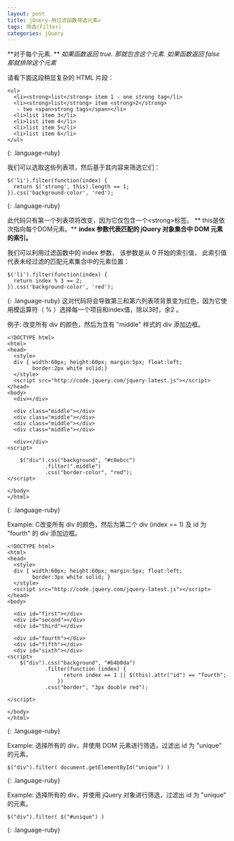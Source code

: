 ```yaml
---
layout: post
title: jQuery-用过滤函数筛选元素✔︎
tags: 筛选(Filter)
categories: jQuery
---
```



**对于每个元素. **
*如果函数返回 true. 那就包含这个元素.*
*如果函数返回 false 那就排除这个元素*




请看下面这段稍显复杂的 HTML 片段：
~~~
<ul>
  <li><strong>list</strong> item 1 - one strong tag</li>
  <li><strong>list</strong> item <strong>2</strong>
   - two <span>strong tags</span></li>
  <li>list item 3</li>
  <li>list item 4</li>
  <li>list item 5</li>
  <li>list item 6</li>
</ul>
~~~
{: .language-ruby}

我们可以选取这些列表项，然后基于其内容来筛选它们：
~~~
$('li').filter(function(index) {
  return $('strong', this).length == 1;
}).css('background-color', 'red');
~~~
{: .language-ruby}

此代码只有第一个列表项将改变，因为它仅包含一个\<strong\>标签。
** this是依次指向每个DOM元素。**
**index 参数代表匹配的 jQuery 对象集合中 DOM 元素的索引。**


我们可以利用过滤函数中的 index 参数，
该参数是从 0 开始的索引值，
此索引值代表未经过滤的匹配元素集合中的元素位置：

~~~
$('li').filter(function(index) {
  return index % 3 == 2;
}).css('background-color', 'red');
~~~
{: .language-ruby}
这对代码将会导致第三和第六列表项背景变为红色，因为它使用模运算符（ % ）选择每一个项目和index值，除以3时，余2 。




例子:
改变所有 div 的颜色，然后为含有 "middle" 样式的 div 添加边框。

~~~
<!DOCTYPE html>
<html>
<head>
  <style>
  div { width:60px; height:60px; margin:5px; float:left;
        border:2px white solid;}
  </style>
  <script src="http://code.jquery.com/jquery-latest.js"></script>
</head>
<body>
  <div></div>
 
  <div class="middle"></div>
  <div class="middle"></div>
  <div class="middle"></div>
  <div class="middle"></div>
 
  <div></div>
<script>
 
    $("div").css("background", "#c8ebcc")
            .filter(".middle")
            .css("border-color", "red");
</script>
 
</body>
</html>
~~~
{: .language-ruby}



Example: C改变所有 div 的颜色，然后为第二个 div (index == 1) 及 id 为 "fourth" 的 div 添加边框。


~~~
<!DOCTYPE html>
<html>
<head>
  <style>
  div { width:60px; height:60px; margin:5px; float:left;
        border:3px white solid; }
  </style>
  <script src="http://code.jquery.com/jquery-latest.js"></script>
</head>
<body>
 
  <div id="first"></div>
  <div id="second"></div>
  <div id="third"></div>
 
  <div id="fourth"></div>
  <div id="fifth"></div>
  <div id="sixth"></div>
<script>
    $("div").css("background", "#b4b0da")
            .filter(function (index) {
                  return index == 1 || $(this).attr("id") == "fourth";
                })
            .css("border", "3px double red");
 
</script>
 
</body>
</html>
~~~
{: .language-ruby}



Example: 选择所有的 div，并使用 DOM 元素进行筛选，过滤出 id 为 "unique" 的元素。

~~~
$("div").filter( document.getElementById("unique") )
~~~
{: .language-ruby}


Example: 选择所有的 div，并使用 jQuery 对象进行筛选，过滤出 id 为 "unique" 的元素。

~~~
$("div").filter( $("#unique") )
~~~
{: .language-ruby}




